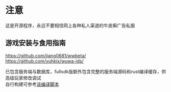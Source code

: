 # 注意
这是开源程序，永远不要相信网上各种私人渠道的牛皮癣广告私服

## 游戏安装与食用指南
https://github.com/jiang0681/wwbeta/  
https://github.com/yuhkix/wuwa-ids/  

已包含服务端与数据库，fullsdk版额外包含完整的服务端源码和rust编译缓存，供高级玩家修改调试  
自行构建可参考[该编译脚本](https://github.com/nyfair/wicked-waifus-buildbot/blob/master/.github/workflows/ww.yml)

